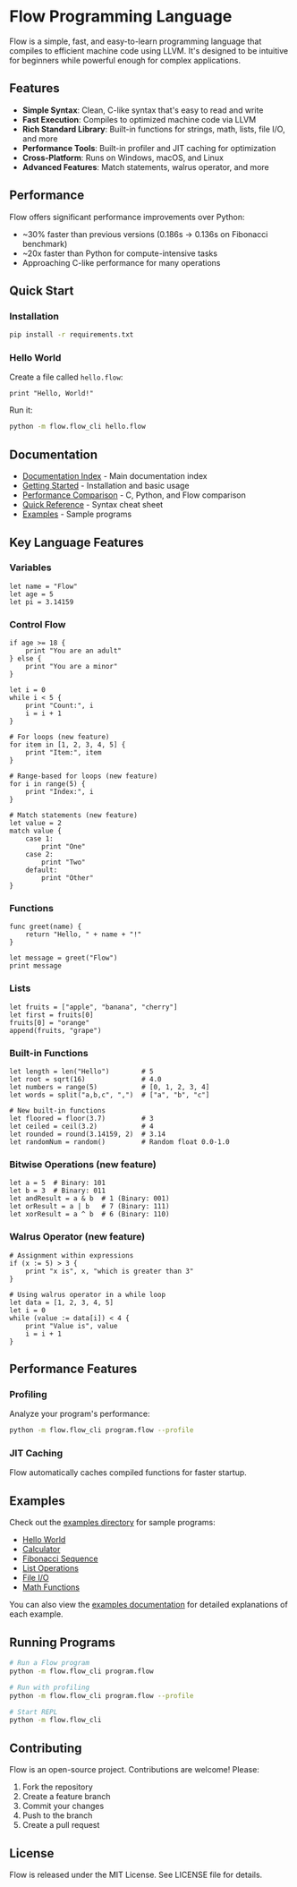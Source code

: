 # Flow Programming Language

Flow is a simple, fast, and easy-to-learn programming language that compiles to efficient machine code using LLVM. It's designed to be intuitive for beginners while powerful enough for complex applications.

## Features

- **Simple Syntax**: Clean, C-like syntax that's easy to read and write
- **Fast Execution**: Compiles to optimized machine code via LLVM
- **Rich Standard Library**: Built-in functions for strings, math, lists, file I/O, and more
- **Performance Tools**: Built-in profiler and JIT caching for optimization
- **Cross-Platform**: Runs on Windows, macOS, and Linux
- **Advanced Features**: Match statements, walrus operator, and more

## Performance

Flow offers significant performance improvements over Python:
- ~30% faster than previous versions (0.186s → 0.136s on Fibonacci benchmark)
- ~20x faster than Python for compute-intensive tasks
- Approaching C-like performance for many operations

## Quick Start

### Installation
```bash
pip install -r requirements.txt
```

### Hello World
Create a file called `hello.flow`:
```flow
print "Hello, World!"
```

Run it:
```bash
python -m flow.flow_cli hello.flow
```

## Documentation

- [Documentation Index](docs/README.md) - Main documentation index
- [Getting Started](docs/getting-started.md) - Installation and basic usage
- [Performance Comparison](docs/performance-comparison.md) - C, Python, and Flow comparison
- [Quick Reference](docs/quick-reference.md) - Syntax cheat sheet
- [Examples](examples/) - Sample programs

## Key Language Features

### Variables
```flow
let name = "Flow"
let age = 5
let pi = 3.14159
```

### Control Flow
```flow
if age >= 18 {
    print "You are an adult"
} else {
    print "You are a minor"
}

let i = 0
while i < 5 {
    print "Count:", i
    i = i + 1
}

# For loops (new feature)
for item in [1, 2, 3, 4, 5] {
    print "Item:", item
}

# Range-based for loops (new feature)
for i in range(5) {
    print "Index:", i
}

# Match statements (new feature)
let value = 2
match value {
    case 1:
        print "One"
    case 2:
        print "Two"
    default:
        print "Other"
}
```

### Functions
```flow
func greet(name) {
    return "Hello, " + name + "!"
}

let message = greet("Flow")
print message
```

### Lists
```flow
let fruits = ["apple", "banana", "cherry"]
let first = fruits[0]
fruits[0] = "orange"
append(fruits, "grape")
```

### Built-in Functions
```flow
let length = len("Hello")        # 5
let root = sqrt(16)              # 4.0
let numbers = range(5)           # [0, 1, 2, 3, 4]
let words = split("a,b,c", ",")  # ["a", "b", "c"]

# New built-in functions
let floored = floor(3.7)         # 3
let ceiled = ceil(3.2)           # 4
let rounded = round(3.14159, 2)  # 3.14
let randomNum = random()         # Random float 0.0-1.0
```

### Bitwise Operations (new feature)
```flow
let a = 5  # Binary: 101
let b = 3  # Binary: 011
let andResult = a & b  # 1 (Binary: 001)
let orResult = a | b   # 7 (Binary: 111)
let xorResult = a ^ b  # 6 (Binary: 110)
```

### Walrus Operator (new feature)
```flow
# Assignment within expressions
if (x := 5) > 3 {
    print "x is", x, "which is greater than 3"
}

# Using walrus operator in a while loop
let data = [1, 2, 3, 4, 5]
let i = 0
while (value := data[i]) < 4 {
    print "Value is", value
    i = i + 1
}
```

## Performance Features

### Profiling
Analyze your program's performance:
```bash
python -m flow.flow_cli program.flow --profile
```

### JIT Caching
Flow automatically caches compiled functions for faster startup.

## Examples

Check out the [examples directory](examples/) for sample programs:
- [Hello World](examples/hello.flow)
- [Calculator](examples/calculator.flow)
- [Fibonacci Sequence](examples/fibonacci.flow)
- [List Operations](examples/lists.flow)
- [File I/O](examples/fileio.flow)
- [Math Functions](examples/math.flow)

You can also view the [examples documentation](docs/examples.md) for detailed explanations of each example.

## Running Programs

```bash
# Run a Flow program
python -m flow.flow_cli program.flow

# Run with profiling
python -m flow.flow_cli program.flow --profile

# Start REPL
python -m flow.flow_cli
```

## Contributing

Flow is an open-source project. Contributions are welcome! Please:
1. Fork the repository
2. Create a feature branch
3. Commit your changes
4. Push to the branch
5. Create a pull request

## License

Flow is released under the MIT License. See LICENSE file for details.